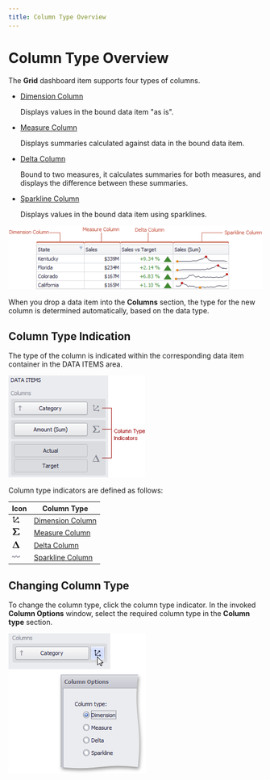 ```yaml
---
title: Column Type Overview
---
```

# Column Type Overview
The **Grid** dashboard item supports four types of columns.
* [Dimension Column](dimension-column.md)
	
	Displays values in the bound data item "as is".
* [Measure Column](measure-column.md)
	
	Displays summaries calculated against data in the bound data item.
* [Delta Column](delta-column.md)
	
	Bound to two measures, it calculates summaries for both measures, and displays the difference between these summaries.
* [Sparkline Column](sparkline-column.md)
	
	Displays values in the bound data item using sparklines.

![Grid_ColumnTypes](../../../../../images/img19187.png)

When you drop a data item into the **Columns** section, the type for the new column is determined automatically, based on the data type.

## Column Type Indication
The type of the column is indicated within the corresponding data item container in the DATA ITEMS area.

![Grid_Columns_ColumnTypeIndicators](../../../../../images/img19668.png)

Column type indicators are defined as follows:

| Icon | Column Type |
|---|---|
| ![Grid_ColumnTypeIndicators_DimensionColumn](../../../../../images/img19670.png) | [Dimension Column](dimension-column.md) |
| ![Grid_ColumnTypeIndicators_MeasureColumn](../../../../../images/img19671.png) | [Measure Column](measure-column.md) |
| ![Grid_ColumnTypeIndicators_DeltaColumn](../../../../../images/img19669.png) | [Delta Column](delta-column.md) |
| ![Grid_ColumnTypeIndicators_SparklineColumn](../../../../../images/img21673.png) | [Sparkline Column](sparkline-column.md) |

## Changing Column Type
To change the column type, click the column type indicator. In the invoked **Column Options** window, select the required column type in the **Column type** section.

![Grid_Columns_ChangeColumnType](../../../../../images/img19667.png)